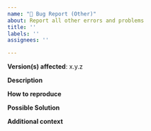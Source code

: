 ```yaml
---
name: "🐛 Bug Report (Other)"
about: Report all other errors and problems
title: ''
labels: ''
assignees: ''

---
```


**Version(s) affected**: x.y.z

**Description**  
<!-- A clear and concise description of the problem. -->

**How to reproduce**  
<!-- Markdown and/or config needed to reproduce the problem. Don't forget to mention any extensions you might have enabled! -->

**Possible Solution**  
<!--- Optional: only if you have suggestions on a fix/reason for the bug -->

**Additional context**  
<!-- Optional: any other context about the problem: log messages, screenshots, etc. -->
